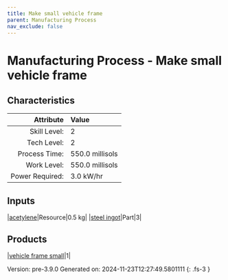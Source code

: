 ```yaml
---
title: Make small vehicle frame
parent: Manufacturing Process
nav_exclude: false
---
```

# Manufacturing Process - Make small vehicle frame


## Characteristics

| Attribute      | Value |
|--------:|:------|
|Skill Level:|2|
|Tech Level:|2|
|Process Time:|550.0 millisols|
|Work Level:|550.0 millisols|
|Power Required:|3.0 kW/hr|

## Inputs

|[acetylene](../resource/acetylene.html)|Resource|0.5 kg|
|[steel ingot](../part/steel-ingot.html)|Part|3|

## Products

|[vehicle frame small](../part/vehicle-frame-small.html)|1|


Version: pre-3.9.0 Generated on: 2024-11-23T12:27:49.5801111
{: .fs-3 }


